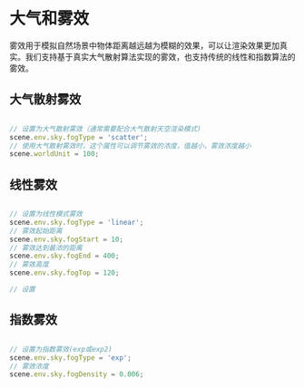 # 大气和雾效

雾效用于模拟自然场景中物体距离越远越为模糊的效果，可以让渲染效果更加真实。我们支持基于真实大气散射算法实现的雾效，也支持传统的线性和指数算法的雾效。

## 大气散射雾效

```javascript

// 设置为大气散射雾效（通常需要配合大气散射天空渲染模式)
scene.env.sky.fogType = 'scatter';
// 使用大气散射雾效时，这个属性可以调节雾效的浓度，值越小，雾效浓度越小
scene.worldUnit = 100;

```

<div class="showcase" case="tut-35"></div>

## 线性雾效

```javascript

// 设置为线性模式雾效
scene.env.sky.fogType = 'linear';
// 雾效起始距离
scene.env.sky.fogStart = 10;
// 雾效达到最浓的距离
scene.env.sky.fogEnd = 400;
// 雾效高度
scene.env.sky.fogTop = 120;

// 设置
```

<div class="showcase" case="tut-36"></div>

## 指数雾效

```javascript

// 设置为指数雾效(exp或exp2)
scene.env.sky.fogType = 'exp';
// 雾效浓度
scene.env.sky.fogDensity = 0.006;

```

<div class="showcase" case="tut-37"></div>
